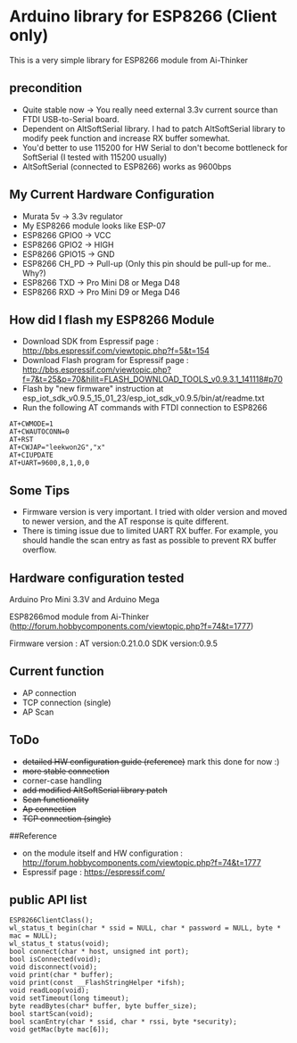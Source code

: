 # Arduino library for ESP8266 (Client only)

This is a very simple library for ESP8266 module from Ai-Thinker

## precondition

- Quite stable now -> You really need external 3.3v current source than FTDI USB-to-Serial board.
- Dependent on AltSoftSerial library. I had to patch AltSoftSerial library to modify peek function and increase RX buffer somewhat.
- You'd better to use 115200 for HW Serial to don't become bottleneck for SoftSerial (I tested with 115200 usually)
- AltSoftSerial (connected to ESP8266) works as 9600bps

## My Current Hardware Configuration

- Murata 5v -> 3.3v regulator
- My ESP8266 module looks like ESP-07
- ESP8266 GPIO0 -> VCC
- ESP8266 GPIO2 -> HIGH
- ESP8266 GPIO15 -> GND
- ESP8266 CH\_PD -> Pull-up (Only this pin should be pull-up for me.. Why?)
- ESP8266 TXD -> Pro Mini D8 or Mega D48
- ESP8266 RXD -> Pro Mini D9 or Mega D46

## How did I flash my ESP8266 Module

- Download SDK from Espressif page : http://bbs.espressif.com/viewtopic.php?f=5&t=154
- Download Flash program for Espressif page : http://bbs.espressif.com/viewtopic.php?f=7&t=25&p=70&hilit=FLASH_DOWNLOAD_TOOLS_v0.9.3.1_141118#p70
- Flash by "new firmware" instruction at esp\_iot\_sdk\_v0.9.5\_15\_01\_23/esp\_iot\_sdk\_v0.9.5/bin/at/readme.txt
- Run the following AT commands with FTDI connection to ESP8266
```
AT+CWMODE=1
AT+CWAUTOCONN=0
AT+RST
AT+CWJAP="leekwon2G","x"
AT+CIUPDATE
AT+UART=9600,8,1,0,0
```

## Some Tips

- Firmware version is very important. I tried with older version and moved to newer version, and the AT response is quite different.
- There is timing issue due to limited UART RX buffer. For example, you should handle the scan entry as fast as possible to prevent RX buffer overflow.

## Hardware configuration tested

Arduino Pro Mini 3.3V and Arduino Mega

ESP8266mod module from Ai-Thinker (http://forum.hobbycomponents.com/viewtopic.php?f=74&t=1777)

Firmware version :
AT version:0.21.0.0
SDK version:0.9.5

## Current function

- AP connection
- TCP connection (single)
- AP Scan

## ToDo

- ~~detailed HW configuration guide (reference)~~ mark this done for now :)
- ~~more stable connection~~
- corner-case handling
- ~~add modified AltSoftSerial library patch~~
- ~~Scan functionality~~
- ~~Ap connection~~
- ~~TCP connection (single)~~


##Reference

- on the module itself and HW configuration : http://forum.hobbycomponents.com/viewtopic.php?f=74&t=1777
- Espressif page : https://espressif.com/

## public API list

```
ESP8266ClientClass();
wl_status_t begin(char * ssid = NULL, char * password = NULL, byte * mac = NULL);
wl_status_t status(void);
bool connect(char * host, unsigned int port);
bool isConnected(void);
void disconnect(void);
void print(char * buffer);
void print(const __FlashStringHelper *ifsh);
void readLoop(void);
void setTimeout(long timeout);
byte readBytes(char* buffer, byte buffer_size);
bool startScan(void);
bool scanEntry(char * ssid, char * rssi, byte *security);
void getMac(byte mac[6]);
```

